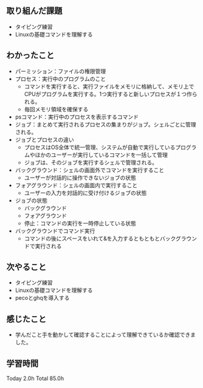 ## 取り組んだ課題
- タイピング練習
- Linuxの基礎コマンドを理解する
## わかったこと
- パーミッション：ファイルの権限管理
- プロセス：実行中のプログラムのこと
  - コマンドを実行すると、実行ファイルをメモリに格納して、メモリ上でCPUがプログラムを実行する。1つ実行すると新しいプロセスが１つ作られる。
  - 毎回メモリ領域を確保する
- psコマンド：実行中のプロセスを表示するコマンド
- ジョブ：まとめて実行されるプロセスの集まりがジョブ。シェルごとに管理される。
- ジョブとプロセスの違い
  - プロセスはOS全体で統一管理、システムが自動で実行しているプログラムやほかのユーザーが実行しているコマンドを一括して管理
  - ジョブは、そのジョブを実行するシェルで管理される。
- バックグラウンド：シェルの画面外でコマンドを実行すること
  - ユーザーが対話的に操作できないジョブの状態
- フォアグラウンド：シェルの画面内で実行すること
  - ユーザーの入力を対話的に受け付けるジョブの状態
- ジョブの状態
  - バックグラウンド
  - フォアグラウンド
  - 停止：コマンドの実行を一時停止している状態
- バックグラウンドでコマンド実行
  - コマンドの後にスペースをいれて&を入力するともともとバックグラウンドで実行される
## 次やること
- タイピング練習
- Linuxの基礎コマンドを理解する
- pecoとghqを導入する
## 感じたこと
- 学んだこと手を動かして確認することによって理解できているか確認できました。
## 学習時間
Today 2.0h Total 85.0h
